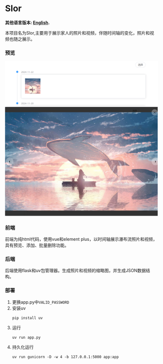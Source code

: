 # Slor

**其他语言版本: [English](README_EN.md).**

本项目名为Slor,主要用于展示家人的照片和视频，伴随时间轴的变化，照片和视频也随之展示。

### 预览

![Preview1](./previews/1.jpg)
![Preview2](./previews/2.jpg)

### 前端
    
前端为纯html代码，使用vue和element plus，以时间轴展示瀑布流照片和视频，具有预览、添加、批量删除功能。

### 后端

后端使用flask和uv包管理器。生成照片和视频的缩略图，并生成JSON数据结构。


### 部署
1. 更换app.py中`VALID_PASSWORD`
1. 安装uv
    ```
    pip install uv
    ```
1. 运行
    ```
    uv run app.py
    ```
1. 持久化运行
    ```
    uv run gunicorn -D -w 4 -b 127.0.0.1:5000 app:app
    ```